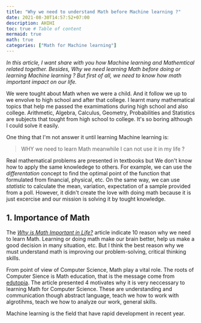 ```yaml
---
title: "Why we need to understand Math before Machine learning ?"
date: 2021-08-30T14:57:52+07:00
description: AHIHI
toc: true # Table of content
mermaid: true
math: true
categories: ["Math for Machine learning"]
---
```


*In this article, I want share with you how Machine learning and Mathemtical related together. Besides, Why we need learning Math before doing or learning Machine learning ? But first of all, we need to know how math important impact on  our life.*

[we dont' love it]: <> (The learning math reality)

We were tought about Math when we were a child. And it follow we up to we envolve to high school and after that college. I learnt many mathematical topics that help me passed the examimations during high school and also college. Arithmetic, Algebra, Calculus, Geometry, Probabilities and Statistics are subjects that tought from high school to college. It's so boring although I could solve it easily.

One thing that I'm not answer it until learning Machine learning is: 
> WHY we need to learn Math meanwhile I can not use it in my life ?

Real mathematical problems are presented in textbooks but We don't know how to apply the same knowledege to others. For example, we can use the *differentation* concept to find the optimal point of the function that formulated from financial, physical, etc. On the same way, we can use *statistic* to calculate the mean, variation, expectation of a sample provided from a poll. However, it didn't create the love with doing math because it is just excercise and our mission is solving it by tought knowledge. 

## 1. Importance of Math

The *[Why is Math Important in Life?](https://www.piday.org/10-reasons-why-math-is-important-in-life/)* article indicate 10 reason why we need to learn Math. Learning or doing math make our brain better, help us make a good decision in many situation, etc. But I think the best reason why we must understand math is improving our problem-solving, critical thinking skills.

From point of view of Computer Science, Math play a vital role. The roots of Computer Sience is Math education, that is the message come from [edutopia](https://www.edutopia.org/blog/math-education-roots-computer-science-lincoln-sedlacek). The article presented 4 motivates why it is very neccessary to learning Math for Computer Science. These are understanding and communication though abstract language, teach we how to work with algrotihms, teach we how to analyze our work, general skills.

Machine learning is the field that have rapid development in recent year. 


